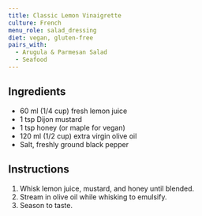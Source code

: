 ```yaml
---
title: Classic Lemon Vinaigrette
culture: French
menu_role: salad_dressing
diet: vegan, gluten-free
pairs_with:
  - Arugula & Parmesan Salad
  - Seafood
---
```


## Ingredients
- 60 ml (1/4 cup) fresh lemon juice
- 1 tsp Dijon mustard
- 1 tsp honey (or maple for vegan)
- 120 ml (1/2 cup) extra virgin olive oil
- Salt, freshly ground black pepper

## Instructions
1. Whisk lemon juice, mustard, and honey until blended.
2. Stream in olive oil while whisking to emulsify.
3. Season to taste.
